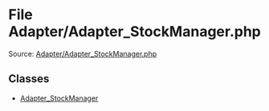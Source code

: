 File Adapter/Adapter_StockManager.php
=========

Source: [Adapter/Adapter_StockManager.php](https://github.com/PrestaShop/PrestaShop/blob/1.6.1.1/Adapter/Adapter_StockManager.php)


Classes
-------

* [Adapter_StockManager](class.Adapter_StockManager.md)


